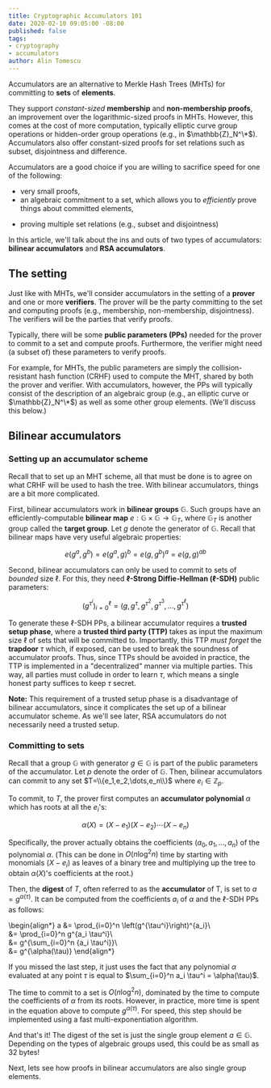 ```yaml
---
title: Cryptographic Accumulators 101
date: 2020-02-10 09:05:00 -08:00
published: false
tags:
- cryptography
- accumulators
author: Alin Tomescu
---
```


Accumulators are an alternative to Merkle Hash Trees (MHTs) for committing to **sets** of **elements**.
<!-- TODO: ref MHT -->
They support *constant-sized* **membership** and **non-membership proofs**, an improvement over the logarithmic-sized proofs in MHTs.
However, this comes at the cost of more computation, typically elliptic curve group operations or hidden-order group operations (e.g., in $\mathbb{Z}_N^\*$).
Accumulators also offer constant-sized proofs for set relations such as subset, disjointness and difference.
<!-- TODO: ref Babis's papers -->

Accumulators are a good choice if you are willing to sacrifice speed for one of the following:
 
 - very small proofs, 
 - an algebraic commitment to a set, which allows you to *efficiently* prove things about committed elements,
<!-- TODO: ref papers that build credential systems from accumulators -->
 - proving multiple set relations (e.g., subset and disjointness)
<!-- TODO: ref papers that use set operations -->

In this article, we'll talk about the ins and outs of two types of accumulators: **bilinear accumulators** and **RSA accumulators**.
<!-- TODO: ref papers -->

## The setting

Just like with MHTs, we'll consider accumulators in the setting of a **prover** and one or more **verifiers**.
The prover will be the party committing to the set and computing proofs (e.g., membership, non-membership, disjointness).
The verifiers will be the parties that verify proofs.

Typically, there will be some **public parameters (PPs)** needed for the prover to commit to a set and compute proofs.
Furthermore, the verifier might need (a subset of) these parameters to verify proofs.

For example, for MHTs, the public parameters are simply the collision-resistant hash function (CRHF) used to compute the MHT, shared by both the prover and verifier.
With accumulators, however, the PPs will typically consist of the description of an algebraic group (e.g., an elliptic curve or $\mathbb{Z}_N^\*$) as well as some other group elements.
(We'll discuss this below.)

## Bilinear accumulators

### Setting up an accumulator scheme

Recall that to set up an MHT scheme, all that must be done is to agree on what CRHF will be used to hash the tree.
With bilinear accumulators, things are a bit more complicated.

First, bilinear accumulators work in **bilinear groups** $\mathbb{G}$.
Such groups have an efficiently-computable **bilinear map** $e : \mathbb{G}\times\mathbb{G}\rightarrow\mathbb{G}_T$, where $\mathbb{G}_T$ is another group called the **target group**. <!-- TODO: note about pairing type -->
Let $g$ denote the generator of $\mathbb{G}$.
Recall that bilinear maps have very useful algebraic properties:

$$e(g^a,g^b)=e(g^a,g)^b=e(g,g^b)^a=e(g,g)^{ab}$$

Second, bilinear accumulators can only be used to commit to sets of _bounded_ size $\ell$.
For this, they need **$\ell$-Strong Diffie-Hellman ($\ell$-SDH)** public parameters:

$$\left(g^{\tau^i}\right)_{i=0}^{\ell} = (g, g^\tau, g^{\tau^2}, g^{\tau^3},\dots,g^{\tau^\ell})$$

To generate these $\ell$-SDH PPs, a bilinear accumulator requires a **trusted setup phase**, where a **trusted third party (TTP)** takes as input the maximum size $\ell$ of sets that will be committed to.
Importantly, this TTP *must forget* the **trapdoor** $\tau$ which, if exposed, can be used to break the soundness of accumulator proofs.
Thus, since TTPs should be avoided in practice, the TTP is implemented in a "decentralized" manner via multiple parties.
This way, all parties must collude in order to learn $\tau$, which means a single honest party suffices to keep $\tau$ secret.

**Note:** This requirement of a trusted setup phase is a disadvantage of bilinear accumulators, since it complicates the set up of a bilinear accumulator scheme.
As we'll see later, RSA accumulators do not necessarily need a trusted setup.

### Committing to sets

Recall that a group $\mathbb{G}$ with generator $g\in \mathbb{G}$ is part of the public parameters of the accumulator.
Let $p$ denote the order of $\mathbb{G}$.
Then, bilinear accumulators can commit to any set $T=\\{e_1,e_2,\dots,e_n\\}$ where $e_i \in \mathbb{Z}_p$.

To commit, to $T$, the prover first computes an **accumulator polynomial** $\alpha$ which has roots at all the $e_i$'s:

$$\alpha(X) = (X-e_1)(X-e_2)\cdots(X-e_n)$$

Specifically, the prover actually obtains the coefficients $(a_0, a_1, \dots, a_n)$ of the polynomial $\alpha$.
(This can be done in $O(n\log^2{n})$ time by starting with monomials $(X-e_i)$ as leaves of a binary tree and multiplying up the tree to obtain $\alpha(X)$'s coefficients at the root.)

Then, the **digest** of $T$, often referred to as the **accumulator** of T, is set to $a=g^{\alpha(\tau)}$.
It can be computed from the coefficients $a_i$ of $\alpha$ and the $\ell$-SDH PPs as follows:

\begin{align\*}
    a &= \prod_{i=0}^n \left(g^{\tau^i}\right)^{a_i}\\\
      &= \prod_{i=0}^n g^{a_i \tau^i}\\\
      &= g^{\sum_{i=0}^n {a_i \tau^i}}\\\
      &= g^{\alpha(\tau)}
\end{align\*}

If you missed the last step, it just uses the fact that any polynomial $\alpha$ evaluated at any point $\tau$ is equal to $\sum_{i=0}^n a_i \tau^i = \alpha(\tau)$.

The time to commit to a set is $O(n\log^2{n})$, dominated by the time to compute the coefficients of $\alpha$ from its roots.
However, in practice, more time is spent in the equation above to compute $g^{\alpha(\tau)}$.
For speed, this step should be implemented using a fast multi-exponentiation algorithm. <!-- TODO: cite -->

And that's it! The digest of the set is just the single group element $a\in \mathbb{G}$.
Depending on the types of algebraic groups used, this could be as small as 32 bytes! 

Next, lets see how proofs in bilinear accumulators are also single group elements.
